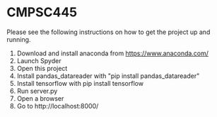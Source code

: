 # CMPSC445

Please see the following instructions on how to get the project up and running.

1) Download and install anaconda from https://www.anaconda.com/
2) Launch Spyder
3) Open this project
4) Install pandas_datareader with "pip install pandas_datareader"
5) Install tensorflow with pip install tensorflow
6) Run server.py
7) Open a browser
8) Go to http://localhost:8000/

